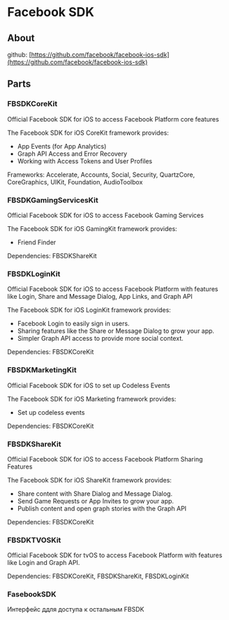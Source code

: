 # Facebook SDK

## About



github: [https://github.com/facebook/facebook-ios-sdk](https://github.com/facebook/facebook-ios-sdk)

## Parts

### FBSDKCoreKit

Official Facebook SDK for iOS to access Facebook Platform core features

The Facebook SDK for iOS CoreKit framework provides:

* App Events \(for App Analytics\)
* Graph API Access and Error Recovery
* Working with Access Tokens and User Profiles

Frameworks: Accelerate, Accounts, Social, Security, QuartzCore, CoreGraphics, UIKit, Foundation, AudioToolbox

### FBSDKGamingServicesKit

Official Facebook SDK for iOS to access Facebook Gaming Services

The Facebook SDK for iOS GamingKit framework provides:

* Friend Finder

Dependencies: FBSDKShareKit

### FBSDKLoginKit

Official Facebook SDK for iOS to access Facebook Platform with features like Login, Share and Message Dialog, App Links, and Graph API

The Facebook SDK for iOS LoginKit framework provides:

* Facebook Login to easily sign in users.
* Sharing features like the Share or Message Dialog to grow your app.
* Simpler Graph API access to provide more social context.

Dependencies: FBSDKCoreKit

### FBSDKMarketingKit

Official Facebook SDK for iOS to set up Codeless Events

The Facebook SDK for iOS Marketing framework provides:

* Set up codeless events

Dependencies: FBSDKCoreKit

### FBSDKShareKit

Official Facebook SDK for iOS to access Facebook Platform Sharing Features

The Facebook SDK for iOS ShareKit framework provides:

* Share content with Share Dialog and Message Dialog.
* Send Game Requests or App Invites to grow your app.
* Publish content and open graph stories with the Graph API

Dependencies: FBSDKCoreKit

### FBSDKTVOSKit

Official Facebook SDK for tvOS to access Facebook Platform with features like Login and Graph API.

Dependencies: FBSDKCoreKit, FBSDKShareKit, FBSDKLoginKit

### FasebookSDK

Интерфейс ддля доступа к остальным FBSDK





